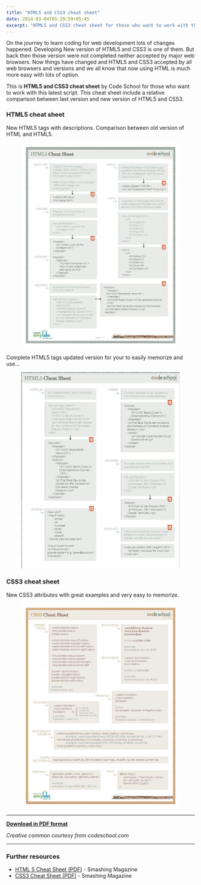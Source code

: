 ```yaml
---
title: "HTML5 and CSS3 cheat sheet"
date: 2014-03-04T05:29:59+05:45
excerpt: "HTML5 and CSS3 cheat sheet for those who want to work with this latest script."
---
```


On the journey to learn coding for web development lots of changes happened. Developing New version of HTML5 and CSS3 is one of them. But back then those version were not completed neither accepted by major web browsers. Now things have changed and HTML5 and CSS3 accepted by all web browsers and versions and we all know that now using HTML is much more easy with lots of option.

This is **HTML5 and CSS3 cheat sheet** by Code School for those who want to work with this latest script. This cheat sheet include a relative comparison between last version and new version of HTML5 and CSS3.

### HTML5 cheat sheet

New HTML5 tags with descriptions. Comparison between old version of HTML and HTML5.

<figure>
  <a href="/uploads/2014/20140304-html5-cheat-sheet.jpg">
    <img src="/uploads/2014/20140304-html5-cheat-sheet.jpg" alt="HTML5 cheat sheet">
  </a>
</figure>

Complete HTML5 tags updated version for your to easily memorize and use...

<figure>
  <a href="/uploads/2014/20140304-html5-cheat-sheet2.jpg">
    <img src="/uploads/2014/20140304-html5-cheat-sheet2.jpg" alt="HTML5 cheat sheet">
  </a>
</figure>

### CSS3 cheat sheet

New CSS3 attributes with great examples and very easy to memorize.

<figure>
  <a href="/uploads/2014/20140304-css3-cheat-sheet.jpg">
    <img src="/uploads/2014/20140304-css3-cheat-sheet.jpg" alt="CSS3 cheat sheet">
  </a>
</figure>

---

[**Download in PDF format**](/uploads/2014/20140304-html5-and-css3-cheat-sheet.pdf)

*Creative common courtesy from codeschool.com*

---

### Further resources

* [HTML 5 Cheat Sheet (PDF)](http://www.smashingmagazine.com/2009/07/06/html-5-cheat-sheet-pdf/) - Smashing Magazine
* [CSS3 Cheat Sheet (PDF)](http://www.smashingmagazine.com/2009/07/13/css-3-cheat-sheet-pdf/) - Smashing Magazine
